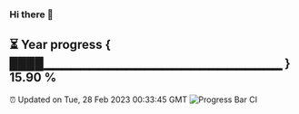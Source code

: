 ### Hi there 👋
⏳ Year progress { ████▁▁▁▁▁▁▁▁▁▁▁▁▁▁▁▁▁▁▁▁▁▁▁▁▁▁ } 15.90 %
---
⏰ Updated on Tue, 28 Feb 2023 00:33:45 GMT
![Progress Bar CI](https://github.com/Moyi321/Moyi321/workflows/Progress%20Bar%20CI/badge.svg)
